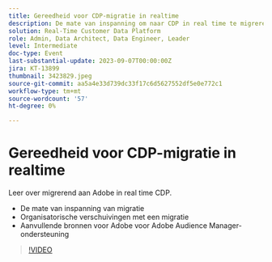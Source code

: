 ```yaml
---
title: Gereedheid voor CDP-migratie in realtime
description: De mate van inspanning om naar CDP in real time te migreren, organisatorische verschuivingen met een beweging, en extra Middelen van de Adobe voor de Steun van Adobe Audience Manager
solution: Real-Time Customer Data Platform
role: Admin, Data Architect, Data Engineer, Leader
level: Intermediate
doc-type: Event
last-substantial-update: 2023-09-07T00:00:00Z
jira: KT-13899
thumbnail: 3423829.jpeg
source-git-commit: aa5a4e33d739dc33f17c6d5627552df5e0e772c1
workflow-type: tm+mt
source-wordcount: '57'
ht-degree: 0%

---
```



# Gereedheid voor CDP-migratie in realtime

Leer over migrerend aan Adobe in real time CDP.

* De mate van inspanning van migratie
* Organisatorische verschuivingen met een migratie
* Aanvullende bronnen voor Adobe voor Adobe Audience Manager-ondersteuning


>[!VIDEO](https://video.tv.adobe.com/v/3423829/?learn=on)
